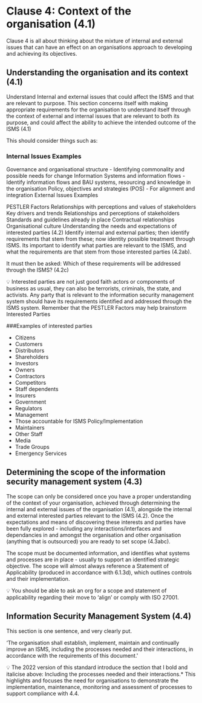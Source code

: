 # Clause 4: Context of the organisation (4.1) 
Clause 4 is all about thinking about the mixture of internal and external issues that can have an effect on an organisations approach to developing and achieving its objectives.

## Understanding the organisation and its context (4.1) 
Understand Internal and external issues that could affect the ISMS and that are relevant to purpose.
This section concerns itself with making appropriate requirements for the organisation to understand itself through the context of external and internal issues that are relevant to both its purpose, and could affect the ability to achieve the intended outcome of the ISMS (4.1)

This should consider things such as:

### Internal Issues Examples

Governance and organisational structure - Identifying commonality and possible needs for change
Information Systems and information flows - Identify information flows and BAU systems, resourcing and knowledge in the organisation
Policy, objectives and strategies (POS) - For alignment and integration
External Issues Examples

PESTLER Factors
Relationships with perceptions and values of stakeholders
Key drivers and trends
Relationships and perceptions of stakeholders
Standards and guidelines already in place
Contractual relationships
Organisational culture
Understanding the needs and expectations of interested parties (4.2) 
Identify internal and external parties; then identify requirements that stem from these; now identity possible treatment through ISMS.
Its important to identify what parties are relevant to the ISMS, and what the requirements are that stem from those interested parties (4.2ab).

It must then be asked: Which of these requirements will be addressed through the ISMS? (4.2c)

💡 Interested parties are not just good faith actors or components of business as usual, they can also be terrorists, criminals, the state, and activists. Any party that is relevant to the information security management system should have its requirements identified and addressed through the ISMS system.
Remember that the PESTLER Factors may help brainstorm Interested Parties

###Examples of interested parties

- Citizens
- Customers
- Distributors
- Shareholders
- Investors
- Owners
- Contractors
- Competitors
- Staff dependents
- Insurers
- Government
- Regulators
- Management
- Those accountable for ISMS Policy/Implementation
- Maintainers
- Other Staff
- Media
- Trade Groups
- Emergency Services

## Determining the scope of the information security management system (4.3) 
The scope can only be considered once you have a proper understanding of the context of your organisation, achieved through determining the internal and external issues of the organisation (4.1), alongside the internal and external interested parties relevant to the ISMS (4.2). Once the expectations and means of discovering these interests and parties have been fully explored - including any interactions/interfaces and dependancies in and amongst the organisation and other organisation (anything that is outsourced) you are ready to set scope (4.3abc).

The scope must be documented information, and identifies what systems and processes are in place - usually to support an identified strategic objective. The scope will almost always reference a Statement of Applicability (produced in accordance with 6.1.3d), which outlines controls and their implementation.

💡 You should be able to ask an org for a scope and statement of applicability regarding their move to ‘align’ or comply with ISO 27001.

## Information Security Management System (4.4) 
This section is one sentence, and very clearly put.

‘The organisation shall establish, implement, maintain and continually improve an ISMS, including the processes needed and their interactions, in accordance with the requirements of this document.'

💡 The 2022 version of this standard introduce the section that I bold and italicise above: Including the processes needed and their interactions.* This highlights and focuses the need for organisations to demonstrate the implementation, maintenance, monitoring and assessment of processes to support compliance with 4.4.
